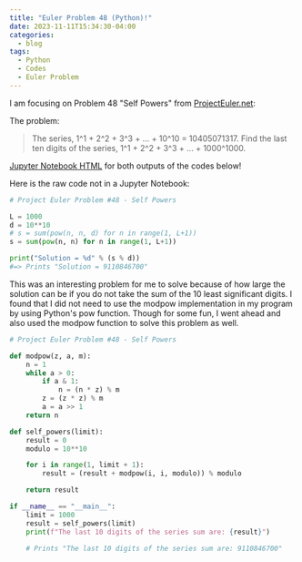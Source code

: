 ```yaml
---
title: "Euler Problem 48 (Python)!"
date: 2023-11-11T15:34:30-04:00
categories:
  - blog
tags:
  - Python
  - Codes
  - Euler Problem
---
```


I am focusing on Problem 48 "Self Powers" from [ProjectEuler.net](https://projecteuler.net/problem=48):

The problem:
> The series, 1^1 + 2^2 + 3^3 + … + 10^10 = 10405071317. Find the last ten digits of the series, 1^1 + 2^2 + 3^3 + … + 1000^1000.

[Jupyter Notebook HTML](https://jordynschnupp.github.io/E-Portfolio/euler.html) for both outputs of the codes below!

Here is the raw code not in a Jupyter Notebook:

```python
# Project Euler Problem #48 - Self Powers

L = 1000    
d = 10**10
# s = sum(pow(n, n, d) for n in range(1, L+1)) 
s = sum(pow(n, n) for n in range(1, L+1)) 

print("Solution = %d" % (s % d))
#=> Prints "Solution = 9110846700"
```

This was an interesting problem for me to solve because of how large the solution can be if you do not take the sum of the 10 least significant digits. I found that I did not need to use the modpow implementation in my program by using Python's pow function. Though for some fun, I went ahead and also used the modpow function to solve this problem as well. 


```python
# Project Euler Problem #48 - Self Powers

def modpow(z, a, m):
    n = 1
    while a > 0:
        if a & 1:
            n = (n * z) % m
        z = (z * z) % m
        a = a >> 1
    return n

def self_powers(limit):
    result = 0
    modulo = 10**10 

    for i in range(1, limit + 1):
        result = (result + modpow(i, i, modulo)) % modulo

    return result

if __name__ == "__main__":
    limit = 1000  
    result = self_powers(limit)
    print(f"The last 10 digits of the series sum are: {result}")

    # Prints "The last 10 digits of the series sum are: 9110846700"
```